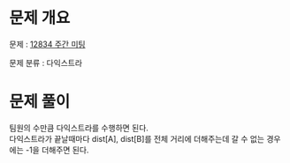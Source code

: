 # 문제 개요

문제 : [12834 주간 미팅](https://www.acmicpc.net/problem/12834)

문제 분류 : 다익스트라

# 문제 풀이

팀원의 수만큼 다익스트라를 수행하면 된다.  
다익스트라가 끝날때마다 dist[A], dist[B]를 전체 거리에 더해주는데 갈 수 없는 경우에는 -1을 더해주면 된다.

